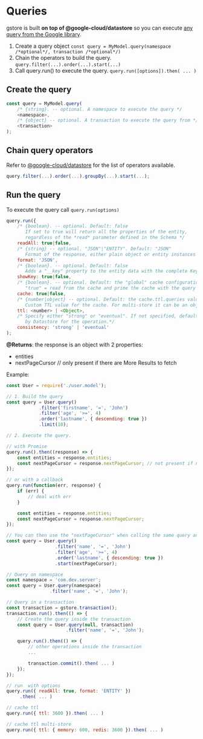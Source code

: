 # Queries

gstore is built **on top of @google-cloud/datastore** so you can execute [any query from the Google library](https://cloud.google.com/nodejs/docs/reference/datastore/2.0.x/Query).

1. Create a query object `const query = MyModel.query(namespace /*optional*/, transaction /*optional*/)`
2. Chain the operators to build the query. `query.filter(...).order(...).start(...)`
3. Call query.run\(\) to execute the query. `query.run([options]).then( ... )`

## Create the query

```js
const query = MyModel.query(
    /* {string}. -- optional. A namespace to execute the query */
    <namespace>,
    /* {object} -- optional. A transaction to execute the query from */
    <transaction>
);
```

## Chain query operators

Refer to [@google-cloud/datastore](https://cloud.google.com/nodejs/docs/reference/datastore/2.0.x/Query) for the list of operators available.

```js
query.filter(...).order(...).groupBy(...).start(...);
```

## Run the query

To execute the query call `query.run(options)`

```js
query.run({
    /* {boolean}. -- optional. Default: false
       If set to true will return all the properties of the entity,
       regardless of the *read* parameter defined in the Schema */
    readAll: true|false,
    /* {string} -- optional. "JSON"|"ENTITY". Default: "JSON"
       Format of the response, either plain object or entity instances  */
    format: 'JSON',
    /* {boolean}. -- optional. Default: false
       Adds a "__key" property to the entity data with the complete Key from the Datastore. */
    showKey: true|false,
    /* {boolean}. -- optional. Default: the "global" cache configuration
       "true" = read from the cache and prime the cache with the query response */
    cache: true|false,
    /* {number|object} -- optional. Default: the cache.ttl.queries value
       Custom TTL value for the cache. For multi-store it can be an object of ttl values  */
    ttl: <number> | <Object>,
    /* Specify either "strong" or "eventual". If not specified, default values are chosen
       by Datastore for the operation.*/
    consistency: 'strong' | 'eventual'
);
```

**@Returns**: the response is an object with 2 properties:

* entities
* nextPageCursor // only present if there are More Results to fetch

Example:

```js
const User = require('./user.model');

// 1. Build the query
const query = User.query()
            .filter('firstname', '=', 'John')
            .filter('age', '>=', 4)
            .order('lastname', { descending: true })
            .limit(10);

// 2. Execute the query.

// with Promise
query.run().then((response) => {
    const entities = response.entities;
    const nextPageCursor = response.nextPageCursor; // not present if no more results
});

// or with a callback
query.run(function(err, response) {
    if (err) {
        // deal with err
    }

    const entities = response.entities;
    const nextPageCursor = response.nextPageCursor;
});

// You can then use the "nextPageCursor" when calling the same query and pass it as start value
const query = User.query()
                  .filter('name', '=', 'John')
                  .filter('age', '>=', 4)
                  .order('lastname', { descending: true })
                  .start(nextPageCursor);

// Query on namespace
const namespace = 'com.dev.server';
const query = User.query(namespace)
                .filter('name', '=', 'John');

// Query in a transaction
const transaction = gstore.transaction();
transaction.run().then(() => {
    // Create the query inside the transaction
    const query = User.query(null, transaction)
                      .filter('name', '=', 'John');

    query.run().then(() => {
        // other operations inside the transaction
        ...

        transaction.commit().then( ... )
    });    
});

// run  with options
query.run({ readAll: true, format: 'ENTITY' })
     .then( ... )

// cache ttl     
query.run({ ttl: 3600 }).then( ... )

// cache ttl multi-store
query.run({ ttl: { memory: 600, redis: 3600 }).then( ... )
```
